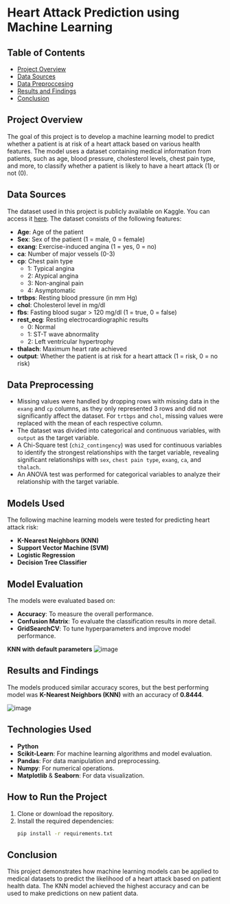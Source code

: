 # Heart Attack Prediction using Machine Learning

## Table of Contents

- [Project Overview](#project-overview)
- [Data Sources](#data-sources)
- [Data Preproccesing](#data-preprocessing)
- [Results and Findings](#results-and-findings)
- [Conclusion](#conclusion)

## Project Overview
The goal of this project is to develop a machine learning model to predict whether a patient is at risk of a heart attack based on various health features. The model uses a dataset containing medical information from patients, such as age, blood pressure, cholesterol levels, chest pain type, and more, to classify whether a patient is likely to have a heart attack (1) or not (0).

## Data Sources
The dataset used in this project is publicly available on Kaggle. You can access it [here](https://www.kaggle.com/datasets/rashikrahmanpritom/heart-attack-analysis-prediction-dataset). The dataset consists of the following features:

- **Age**: Age of the patient
- **Sex**: Sex of the patient (1 = male, 0 = female)
- **exang**: Exercise-induced angina (1 = yes, 0 = no)
- **ca**: Number of major vessels (0-3)
- **cp**: Chest pain type
  - 1: Typical angina
  - 2: Atypical angina
  - 3: Non-anginal pain
  - 4: Asymptomatic
- **trtbps**: Resting blood pressure (in mm Hg)
- **chol**: Cholesterol level in mg/dl
- **fbs**: Fasting blood sugar > 120 mg/dl (1 = true, 0 = false)
- **rest_ecg**: Resting electrocardiographic results
  - 0: Normal
  - 1: ST-T wave abnormality
  - 2: Left ventricular hypertrophy
- **thalach**: Maximum heart rate achieved
- **output**: Whether the patient is at risk for a heart attack (1 = risk, 0 = no risk)

## Data Preprocessing
- Missing values were handled by dropping rows with missing data in the `exang` and `cp` columns, as they only represented 3 rows and did not significantly affect the dataset. For `trtbps` and `chol`, missing values were replaced with the mean of each respective column.
- The dataset was divided into categorical and continuous variables, with `output` as the target variable.
- A Chi-Square test (`chi2_contingency`) was used for continuous variables to identify the strongest relationships with the target variable, revealing significant relationships with `sex`, `chest pain type`, `exang`, `ca`, and `thalach`.
- An ANOVA test was performed for categorical variables to analyze their relationship with the target variable.

## Models Used
The following machine learning models were tested for predicting heart attack risk:
- **K-Nearest Neighbors (KNN)**
- **Support Vector Machine (SVM)**
- **Logistic Regression**
- **Decision Tree Classifier**

## Model Evaluation
The models were evaluated based on:
- **Accuracy**: To measure the overall performance.
- **Confusion Matrix**: To evaluate the classification results in more detail.
- **GridSearchCV**: To tune hyperparameters and improve model performance.

**KNN with default parameters**
![image](https://github.com/user-attachments/assets/bfe2bc91-c268-42bd-b180-1609ad0f7ef0)

## Results and Findings
The models produced similar accuracy scores, but the best performing model was **K-Nearest Neighbors (KNN)** with an accuracy of **0.8444**.

![image](https://github.com/user-attachments/assets/0231151e-6359-4a85-9337-cfa01bd7e856)

## Technologies Used
- **Python**
- **Scikit-Learn**: For machine learning algorithms and model evaluation.
- **Pandas**: For data manipulation and preprocessing.
- **Numpy**: For numerical operations.
- **Matplotlib** & **Seaborn**: For data visualization.

## How to Run the Project
1. Clone or download the repository.
2. Install the required dependencies:
   ```bash
   pip install -r requirements.txt
   ```
## Conclusion
This project demonstrates how machine learning models can be applied to medical datasets to predict the likelihood of a heart attack based on patient health data. The KNN model achieved the highest accuracy and can be used to make predictions on new patient data.
